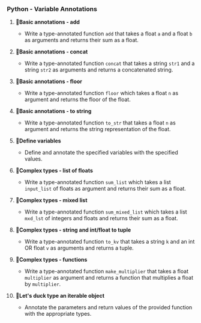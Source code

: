### Python - Variable Annotations

1. :round_pushpin:**Basic annotations - add**
   - Write a type-annotated function `add` that takes a float `a` and a float `b` as arguments and returns their sum as a float.

2. :round_pushpin:**Basic annotations - concat**
   - Write a type-annotated function `concat` that takes a string `str1` and a string `str2` as arguments and returns a concatenated string.

3. :round_pushpin:**Basic annotations - floor**
   - Write a type-annotated function `floor` which takes a float `n` as argument and returns the floor of the float.

4. :round_pushpin:**Basic annotations - to string**
   - Write a type-annotated function `to_str` that takes a float `n` as argument and returns the string representation of the float.

5. :round_pushpin:**Define variables**
   - Define and annotate the specified variables with the specified values.

6. :round_pushpin:**Complex types - list of floats**
   - Write a type-annotated function `sum_list` which takes a list `input_list` of floats as argument and returns their sum as a float.

7. :round_pushpin:**Complex types - mixed list**
   - Write a type-annotated function `sum_mixed_list` which takes a list `mxd_lst` of integers and floats and returns their sum as a float.

8. :round_pushpin:**Complex types - string and int/float to tuple**
   - Write a type-annotated function `to_kv` that takes a string `k` and an int OR float `v` as arguments and returns a tuple.

9. :round_pushpin:**Complex types - functions**
   - Write a type-annotated function `make_multiplier` that takes a float `multiplier` as argument and returns a function that multiplies a float by `multiplier`.

10. :round_pushpin:**Let's duck type an iterable object**
    - Annotate the parameters and return values of the provided function with the appropriate types.
